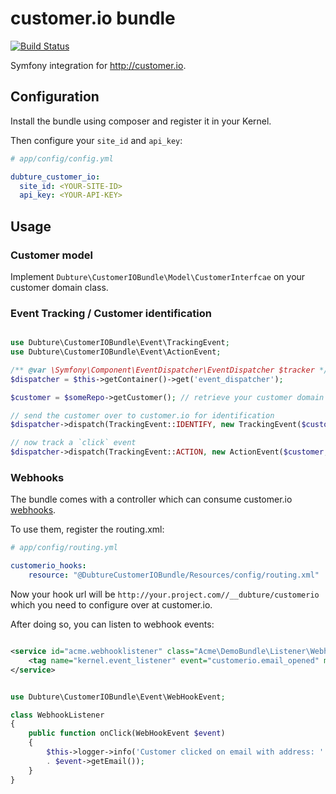 # customer.io bundle

[![Build Status](https://travis-ci.org/pulse00/customerio-bundle.svg?branch=master)](https://travis-ci.org/pulse00/customerio-bundle)


Symfony integration for http://customer.io.


## Configuration

Install the bundle using composer and register it in your Kernel.

Then configure your `site_id`  and `api_key`:


```yml
# app/config/config.yml

dubture_customer_io:
  site_id: <YOUR-SITE-ID>
  api_key: <YOUR-API-KEY>

```

## Usage

### Customer model

Implement `Dubture\CustomerIOBundle\Model\CustomerInterfcae` on your customer domain class.

### Event Tracking / Customer identification

```php

use Dubture\CustomerIOBundle\Event\TrackingEvent;
use Dubture\CustomerIOBundle\Event\ActionEvent;

/** @var \Symfony\Component\EventDispatcher\EventDispatcher $tracker */
$dispatcher = $this->getContainer()->get('event_dispatcher');

$customer = $someRepo->getCustomer(); // retrieve your customer domain object

// send the customer over to customer.io for identification
$dispatcher->dispatch(TrackingEvent::IDENTIFY, new TrackingEvent($customer));

// now track a `click` event
$dispatcher->dispatch(TrackingEvent::ACTION, new ActionEvent($customer, 'click'));

```


### Webhooks


The bundle comes with a controller which can consume customer.io [webhooks](http://customer.io/docs/webhooks.html).

To use them, register the routing.xml:

```yml
# app/config/routing.yml

customerio_hooks:
    resource: "@DubtureCustomerIOBundle/Resources/config/routing.xml"

```

Now your hook url will be `http://your.project.com//__dubture/customerio` which you
need to configure over at customer.io.

After doing so, you can listen to webhook events:


```xml

<service id="acme.webhooklistener" class="Acme\DemoBundle\Listener\WebhookListener">
    <tag name="kernel.event_listener" event="customerio.email_opened" method="onClick" />
</service>

```

```php

use Dubture\CustomerIOBundle\Event\WebHookEvent;

class WebhookListener
{
    public function onClick(WebHookEvent $event)
    {
        $this->logger->info('Customer clicked on email with address: '
        . $event->getEmail());
    }
}

```
